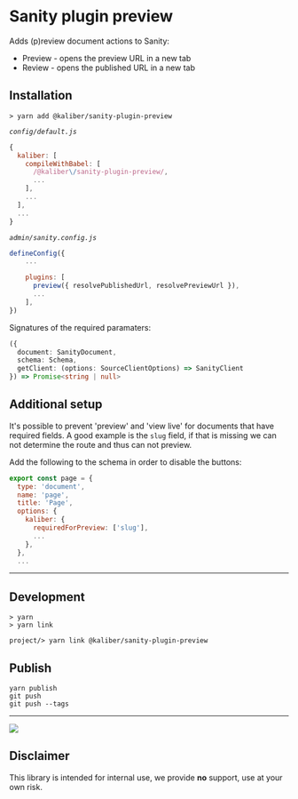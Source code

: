 # Sanity plugin preview
Adds (p)review document actions to Sanity:

- Preview - opens the preview URL in a new tab
- Review - opens the published URL in a new tab

## Installation

```
> yarn add @kaliber/sanity-plugin-preview
```

_`config/default.js`_

```js
{
  kaliber: [
    compileWithBabel: [
      /@kaliber\/sanity-plugin-preview/,
      ...
    ],
    ...
  ],
  ...
}
```

_`admin/sanity.config.js`_

```js
defineConfig({
    ...

    plugins: [
      preview({ resolvePublishedUrl, resolvePreviewUrl }),
      ...
    ],
})
```

Signatures of the required paramaters:

```ts
({ 
  document: SanityDocument, 
  schema: Schema, 
  getClient: (options: SourceClientOptions) => SanityClient 
}) => Promise<string | null>
```

## Additional setup

It's possible to prevent 'preview' and 'view live' for documents that have required fields. A good
example is the `slug` field, if that is missing we can not determine the route and thus can not
preview.

Add the following to the schema in order to disable the buttons:

```js
export const page = {
  type: 'document',
  name: 'page',
  title: 'Page',
  options: {
    kaliber: {
      requiredForPreview: ['slug'],
      ...
    },
  },
  ...
```

---

## Development

```
> yarn
> yarn link
```

```
project/> yarn link @kaliber/sanity-plugin-preview
```

## Publish

```
yarn publish
git push
git push --tags
```

---

![](https://media.giphy.com/media/3oriOfWPE8r5YeK3lK/giphy.gif)

## Disclaimer
This library is intended for internal use, we provide __no__ support, use at your own risk.
